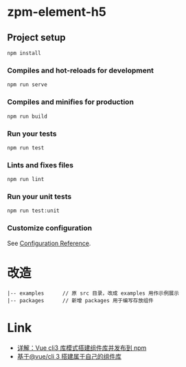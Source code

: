 # zpm-element-h5

## Project setup

```
npm install
```

### Compiles and hot-reloads for development

```
npm run serve
```

### Compiles and minifies for production

```
npm run build
```

### Run your tests

```
npm run test
```

### Lints and fixes files

```
npm run lint
```

### Run your unit tests

```
npm run test:unit
```

### Customize configuration

See [Configuration Reference](https://cli.vuejs.org/config/).

# 改造

```
|-- examples      // 原 src 目录，改成 examples 用作示例展示
|-- packages      // 新增 packages 用于编写存放组件
```

# Link

- [详解：Vue cli3 库模式搭建组件库并发布到 npm](https://juejin.im/post/5bbab9de5188255c8c0cb0e3#heading-17)
- [基于@vue/cli 3 搭建属于自己的组件库](https://segmentfault.com/a/1190000016890404)
